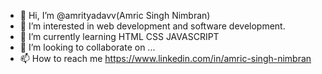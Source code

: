 - 👋 Hi, I’m @amrityadavv(Amric Singh Nimbran)
- 👀 I’m interested in web development and software development.
- 🌱 I’m currently learning HTML CSS JAVASCRIPT 
- 💞️ I’m looking to collaborate on ...
- 📫 How to reach me https://www.linkedin.com/in/amric-singh-nimbran

<!---
amrityadavv/amrityadavv is a ✨ special ✨ repository because its `README.md` (this file) appears on your GitHub profile.
You can click the Preview link to take a look at your changes.
--->
